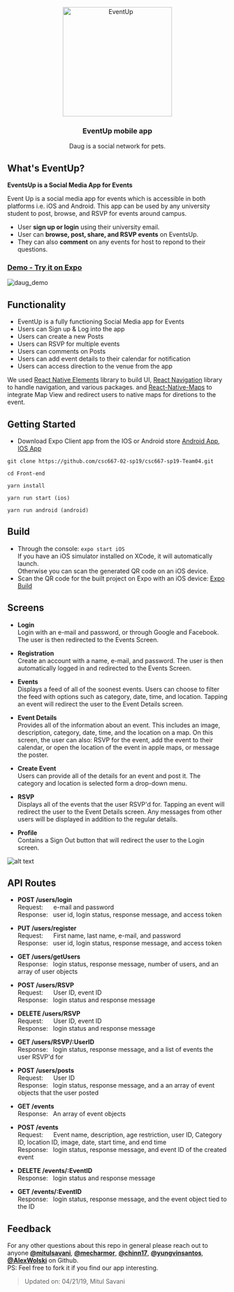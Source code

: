 <p align="center">
<a href="https://github.com/csc667-02-sp19/csc667-sp19-Team04">
<img alt="EventUp" src="https://github.com/csc667-02-sp19/csc667-sp19-Team04/blob/readme/update/Front-end/assets/sfsulogo.png" width="250">
</a>
</p>

<h3 align="center">
EventUp mobile app
</h3>

<p align="center">
Daug is a social network for pets.
</p>

## What's EventUp?

**EventsUp is a Social Media App for Events**

Event Up is a social media app for events which is accessible in both platforms i.e. iOS and Android. This app can be used by any university student to post, browse, and RSVP for events around campus.

- User **sign up or login** using their university email.
- User can **browse, post, share, and RSVP events** on EventsUp.
- They can also **comment** on any events for host to repond to their questions.

### [Demo - Try it on Expo](https://exp.host/@mitulsavani/Front-end)
![daug_demo](https://github.com/csc667-02-sp19/csc667-sp19-Team04/blob/readme/update/Front-end/assets/%20eventup.gif)


## Functionality
- EventUp is a fully functioning Social Media app for Events
- Users can Sign up & Log into the app
- Users can create a new Posts
- Users can RSVP for multiple events
- Users can comments on Posts
- Users can add event details to their calendar for notification
- Users can access direction to the venue from the app

We used [React Native Elements](https://github.com/react-native-training/react-native-elements) library to build UI, [React Navigation](https://reactnavigation.org/) library to handle navigation, and various packages. and [React-Native-Maps](https://github.com/react-native-community/react-native-maps) to integrate Map View and redirect users to native maps for diretions to the event.


## Getting Started

* Download Expo Client app from the IOS or Android store
[Android App](https://play.google.com/store/apps/details?id=host.exp.exponent "Link to App"),
[IOS App](https://itunes.apple.com/us/app/expo-client/id982107779?mt=8 "Link to App")

```
git clone https://github.com/csc667-02-sp19/csc667-sp19-Team04.git

cd Front-end

yarn install

yarn run start (ios)

yarn run android (android)
```

## Build

- Through the console: `expo start iOS`<br/>
If you have an iOS simulator installed on XCode, it will automatically launch.<br/>
Otherwise you can scan the generated QR code on an iOS device.
- Scan the QR code for the built project on Expo with an iOS device:
[Expo Build](https://exp.host/@mitulsavani/Front-end "Link to Expo build")

## Screens

- **Login**
<br/>Login with an e-mail and password, or through Google and Facebook. The user is then redirected to the Events Screen.

- **Registration**
<br/>Create an account with a name, e-mail, and password. The user is then automatically logged in and redirected to the Events Screen.

- **Events**
<br/>Displays a feed of all of the soonest events. Users can choose to filter the feed with options such as category, date, time, and location. Tapping an event will redirect the user to the Event Details screen.

- **Event Details**
<br/>Provides all of the information about an event. This includes an image, description, category, date, time, and the location on a map. On this screen, the user can also: RSVP for the event, add the event to their calendar, or open the location of the event in apple maps, or message the poster.

- **Create Event**
<br/>Users can provide all of the details for an event and post it. The category and location is selected form a drop-down menu.

- **RSVP**
<br/>Displays all of the events that the user RSVP'd for. Tapping an event will redirect the user to the Event Details screen. Any messages from other users will be displayed in addition to the regular details.

- **Profile**
<br/>Contains a Sign Out button that will redirect the user to the Login screen.

![alt text](https://i.imgur.com/yGpDYka.png "Screen Flow")

## API Routes

- **POST /users/login**
<br/>Request:&nbsp;&nbsp;&nbsp;&nbsp;&nbsp; e-mail and password<br/>
Response:&nbsp;&nbsp; user id, login status, response message, and access token

- **PUT /users/register**
<br/>Request:&nbsp;&nbsp;&nbsp;&nbsp;&nbsp; First name, last name, e-mail, and password<br/>
Response:&nbsp;&nbsp; user id, login status, response message, and access token

- **GET /users/getUsers**
<br/>Response:&nbsp;&nbsp; login status, response message, number of users, and an array of user objects

- **POST /users/RSVP**
<br/>Request:&nbsp;&nbsp;&nbsp;&nbsp;&nbsp; User ID, event ID<br/>
Response:&nbsp;&nbsp; login status and response message

- **DELETE /users/RSVP**
<br/>Request:&nbsp;&nbsp;&nbsp;&nbsp;&nbsp; User ID, event ID<br/>
Response:&nbsp;&nbsp; login status and response message

- **GET /users/RSVP/:UserID**
<br/>Response:&nbsp;&nbsp; login status, response message, and a list of events the user RSVP'd for

- **POST /users/posts**
<br/>Request:&nbsp;&nbsp;&nbsp;&nbsp;&nbsp; User ID<br/>
Response:&nbsp;&nbsp; login status, response message, and a an array of event objects that the user posted

- **GET /events**
<br/>Response:&nbsp;&nbsp; An array of event objects

- **POST /events**
<br/>Request:&nbsp;&nbsp;&nbsp;&nbsp;&nbsp; Event name, description, age restriction, user ID, Category ID, location ID, image, date, start time, and end time<br/>
Response:&nbsp;&nbsp; login status, response message, and event ID of the created event

- **DELETE /events/:EventID**
<br/>Response:&nbsp;&nbsp; login status and response message

- **GET /events/:EventID**
<br/>Response:&nbsp;&nbsp; login status, response message, and the event object tied to the ID


## Feedback
For any other questions about this repo in general please reach out to anyone [**@mitulsavani**](https://github.com/mitulsavani), [**@mecharmor**](https://github.com/mecharmor), [**@chinn17**](https://github.com/chinn17), [**@yungvinsantos**](https://github.com/yungvinsantos), [**@AlexWolski**](https://github.com/AlexWolski) on Github. <br>
PS: Feel free to fork it if you find our app interesting.



> Updated on: 04/21/19, Mitul Savani
